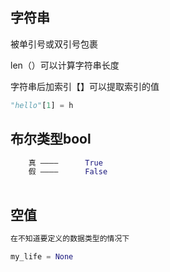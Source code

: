 ## 字符串

被单引号或双引号包裹

len（）可以计算字符串长度

字符串后加索引【】可以提取索引的值

```python
"hello"[1] = h
```





## 布尔类型bool

```python
	真 ————  	True
    假 ————      False
    
```





## 空值

```python
在不知道要定义的数据类型的情况下

my_life = None

```



















